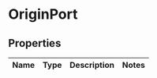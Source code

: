 # OriginPort

## Properties
Name | Type | Description | Notes
------------ | ------------- | ------------- | -------------
